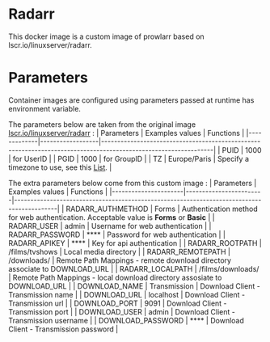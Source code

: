 # Radarr
This docker image is a custom image of prowlarr based on lscr.io/linuxserver/radarr.

# Parameters
Container images are configured using parameters passed at runtime has environment variable. 

The parameters below are taken from the original image [lscr.io/linuxserver/radarr](https://hub.docker.com/r/linuxserver/radarr) :
|  Parameters | Examples values  | Functions                                                                                                      |
|-------------|------------------|----------------------------------------------------------------------------------------------------------------|
| PUID        |  1000            | for UserID                                                                                                     |
| PGID        |  1000            | for GroupID                                                                                                    |
| TZ          |  Europe/Paris    | Specify a timezone to use, see this [List](https://en.wikipedia.org/wiki/List_of_tz_database_time_zones#List). |

The extra parameters below come from this custom image :
|  Parameters          | Examples values        | Functions                                                                                 |
|----------------------|------------------------|-------------------------------------------------------------------------------------------|
| RADARR_AUTHMETHOD    |  Forms                 | Authentication method for web authentication. Acceptable value is **Forms** or **Basic**  |
| RADARR_USER          |  admin                 | Username for web authentication                                                           |
| RADARR_PASSWORD      |  ****                  | Password for web authentication                                                           |
| RADARR_APIKEY        |  ****                  | Key for api authentication                                                                |
| RADARR_ROOTPATH      |  /films/tvshows        | Local media directory                                                                     |
| RADARR_REMOTEPATH    |  /downloads/           | Remote Path Mappings - remote download directory associate to DOWNLOAD_URL                |
| RADARR_LOCALPATH     |  /films/downloads/     | Remote Path Mappings - local download directory assosiate to DOWNLOAD_URL                 |
| DOWNLOAD_NAME        |  Transmission          | Download Client - Transmission name                                                       |
| DOWNLOAD_URL         |  localhost             | Download Client - Transmission url                                                        |
| DOWNLOAD_PORT        |  9091                  | Download Client - Transmission port                                                       |
| DOWNLOAD_USER        |  admin                 | Download Client - Transmission username                                                   |
| DOWNLOAD_PASSWORD    |  ****                  | Download Client - Transmission password                                                   |
